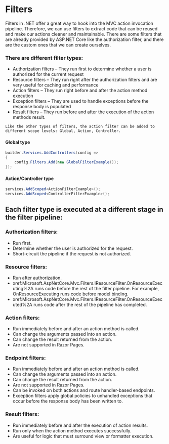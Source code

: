 # Filters
Filters in .NET offer a great way to hook into the MVC action invocation pipeline. Therefore, we can use filters to extract code that can be reused and make our actions cleaner and maintainable. There are some filters that are already provided by ASP.NET Core like the authorization filter, and there are the custom ones that we can create ourselves.

### There are different filter types:
* Authorization filters – They run first to determine whether a user is authorized for the current request
* Resource filters – They run right after the authorization filters and are very useful for caching and performance
* Action filters – They run right before and after the action method execution
* Exception filters – They are used to handle exceptions before the response body is populated
* Result filters – They run before and after the execution of the action methods result.

 `Like the other types of filters, the action filter can be added to different scope levels: Global, Action, Controller.`

#### Global type
```csharp
builder.Services.AddControllers(config => 
{ 
    config.Filters.Add(new GlobalFilterExample()); 
});
```

#### Action/Controller type
```csharp
services.AddScoped<ActionFilterExample>();
services.AddScoped<ControllerFilterExample>();
```


## Each filter type is executed at a different stage in the filter pipeline:

### Authorization filters:
* Run first.
* Determine whether the user is authorized for the request.
* Short-circuit the pipeline if the request is not authorized.

### Resource filters:
* Run after authorization.
* xref:Microsoft.AspNetCore.Mvc.Filters.IResourceFilter.OnResourceExecuting%2A runs code before the rest of the filter pipeline. For example, OnResourceExecuting runs code before model binding.
* xref:Microsoft.AspNetCore.Mvc.Filters.IResourceFilter.OnResourceExecuted%2A runs code after the rest of the pipeline has completed.

### Action filters:
* Run immediately before and after an action method is called.
* Can change the arguments passed into an action.
* Can change the result returned from the action.
* Are not supported in Razor Pages.

### Endpoint filters:
* Run immediately before and after an action method is called.
* Can change the arguments passed into an action.
* Can change the result returned from the action.
* Are not supported in Razor Pages.
* Can be invoked on both actions and route handler-based endpoints.
* Exception filters apply global policies to unhandled exceptions that occur before the response body has been written to.

### Result filters:
* Run immediately before and after the execution of action results.
* Run only when the action method executes successfully.
* Are useful for logic that must surround view or formatter execution.
